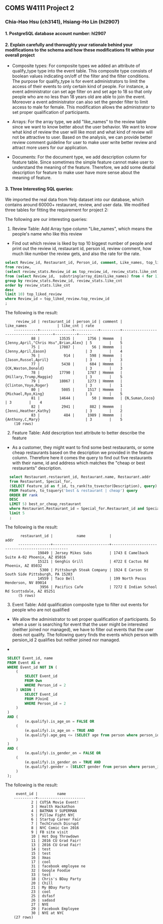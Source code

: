 ## COMS W4111 Project 2

### Chia-Hao Hsu (ch3141), Hsiang-Ho Lin (hl2907)

#### 1. PostgreSQL database account number: hl2907

#### 2. Explain carefully and thoroughly your rationale behind your modifications to the schema and how these modifications fit within your overall project 

- Composite types: For composite types we added an attribute of qualify_type type into the event table. This composite type consists of boolean values indicating on/off of the filter and the filter conditions. The purpose for qualify_type is for event administrators to limit the access of their events to only certain kind of people. For instance, a event administrator can set age filter on and set age to 18 so that only people who are no less than 18 years old are able to join the event. Moreover a event administrator can also set the gender filter to limit access to male for female. This modification allows the administrator to set proper qualification of participants.

- Arrays: For the array type, we add "like_names" to the review table since we want to know better about the user behavior. We want to know what kind of review the user will like most and what kind of review will not be attractive to user. Based on the analysis, we can provide better review comment guideline for user to make user write better review and attract more users for our application.

- Documents: For the document type, we add description column for feature table. Since sometimes the simple feature cannot make user to understand the meaning of the feature. Therefore, we add some deatial description for feature to make user have more sense about the meaning of feature.


#### 3. Three Interesting SQL queries:
   We imported the real data from Yelp dataset into our database, which contains around 60000+ restaurant, review, and user data. 
   We modified three tables for fitting the requirement for project 2:

   The following are our interesting queries:
  
  1. Review Table: Add Array type column "Like_names", which means the people's name who like this review
  - Find out which review is liked by top 10 biggest number of people and print out the review id, restaurant id, person id, review comment, how much like number the review gets, and also the rate for the rate.
   
  ```sql
  select Review_id, Restaurant_id, Person_id, comment, Like_names, top_liked_review.like_cnt, Rate
  from review, 
  (select review_stats.Review_id as top_review_id, review_stats.like_cnt
  from (select Review_id,  substring(array_dims(Like_names) from 4 for 1) as like_cnt from review) review_stats
  group by review_stats.Review_id, review_stats.like_cnt
  order by review_stats.like_cnt
  desc
  limit 10) top_liked_review
  where Review_id = top_liked_review.top_review_id
  ;  
  ```
  
  The following is the result:

         review_id | restaurant_id | person_id | comment |              like_names              | like_cnt | rate
        -----------+---------------+-----------+---------+--------------------------------------+----------+------
                88 |         13535 |      1756 | Hmmmm   | {Jenny,April,"Chris Hsu",Brian,Alex} | 5        |    5
                75 |         17087 |        56 | Hmmmm   | {Jenny,April,Eason}                  | 3        |    4
                76 |           914 |       598 | Hmmmm   | {Jason,Russel,April}                 | 3        |    3
                77 |          5438 |       604 | Hmmmm   | {CK,Waston,Donald}                   | 3        |    3
                78 |         17790 |      1787 | Hmmmm   | {Hillary,Trump,Maggie}               | 3        |    5
                79 |         18067 |      1273 | Hmmmm   | {Clinton,Yoyo,Roger}                 | 3        |    1
                80 |          5085 |      1517 | Hmmmm   | {Michael,Ryo,King}                   | 3        |    5
                81 |         14644 |        50 | Hmmmm   | {N,Suman,Coco}                       | 3        |    4
                82 |          2941 |       882 | Hmmmm   | {Jenni,Heather,Kathy}                | 3        |    2
                83 |           484 |      1989 | Hmmmm   | {Anthony,C,Mary}                     | 3        |    5
        (10 rows)

  2. Feature Table: Add description text attribute to better describe the feature
  - As a customer, they might want to find some best restaurants, or some cheap restaurants based on the description we provided in the feature column. Therefore here it comes the query to find out five restaurants with their name, id and address which matches the "cheap or best restaurants" description.

  ```sql
    select Restaurant.restaurant_id, Restaurant.name, Restaurant.addr
    from Restaurant, Special_for, 
    (SELECT Feature_id as f_id, ts_rank(to_tsvector(Description), query) AS rank
    FROM Feature, to_tsquery('best & restaurant | cheap') query
    ORDER BY rank 
    DESC
    LIMIT 5) best_or_cheap_restaurant
    where Restaurant.Restaurant_id = Special_for.Restaurant_id and Special_for.Feature_id = best_or_cheap_restaurant.f_id
    limit 5
    ;
  ```


  The following is the result:

           restaurant_id |           name           |                       addr
          ---------------+--------------------------+--------------------------------------------------
                   19849 | Jersey Mikes Subs        | 1743 E Camelback Suite A-02 Phoenix, AZ 85016
                   15121 | Genghis Grill            | 4722 E Cactus Rd Phoenix, AZ 85032
                    5300 | Pittsburgh Steak Company | 1924 E Carson St South Side Pittsburgh, PA 15203
                   14559 | Taco Bell                | 199 North Pecos Henderson, NV 89014
                    3956 | Pacifics Cafe            | 7272 E Indian School Rd Scottsdale, AZ 85251
          (5 rows)


   3. Event Table: Add qualification composite type to filter out events for people who are not qualified 
   - We allow the administrator to set proper qualification of participants. So when a user is searching for event that the user might be interested (neither joined nor managed), we have to filter out events that the user does not qualify. The following query finds the events which person with persion_id 2 qualifies but neither joined nor managed.

   - 
   ```sql
    SELECT Event_id, name
    FROM Event AS e
    WHERE Event_id NOT IN (
        (
            SELECT Event_id
            FROM Own
            WHERE Person_id = 2
        ) UNION (
            SELECT Event_id
            FROM PJoinE
            WHERE Person_id = 2
        )
    )
    AND (
            (e.qualify).is_age_on = FALSE OR
        (
            (e.qualify).is_age_on = TRUE AND
            (e.qualify).age_geq <= (SELECT age from person where person_id = 2)
        )
    )
    AND (
            (e.qualify).is_gender_on = FALSE OR
        (
            (e.qualify).is_gender_on = TRUE AND
            (e.qualify).gender = (SELECT gender from person where person_id = 2)
        )
    );
   ```
  The following is the result:


         event_id |         name         
        ----------+----------------------
                2 | CUTSA Movie Event!  
                3 | Health Hackathon    
                4 | BATMAN V SUPERMAN   
                5 | Pillow Fight NYC    
                6 | Startup Career Fair 
                7 | TechCrunch Disrupt  
                8 | NYC Comic Con 2016  
                9 | FB site visit       
                10 | Hot Dog Throwdown   
                11 | 2016 CU Grad Fair!  
                13 | 2016 CU Grad Fair!  
                14 | test                
                15 | test                
                16 | Xmas                
                17 | cool                
                31 | facebook employee ne
                32 | Google Foodie       
                33 | test                
                18 | Chris's BDay Party  
                20 | Chill               
                21 | My BDay Party       
                23 | cool                
                25 | dsfasf              
                26 | sadasd              
                27 | NYE                 
                29 | Facebook Employee   
                30 | NYE at NYC          
        (27 rows)

